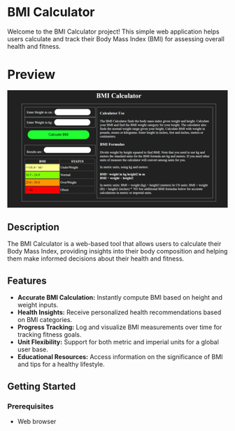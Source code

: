 # BMI Calculator

Welcome to the BMI Calculator project! This simple web application helps users calculate and track their Body Mass Index (BMI) for assessing overall health and fitness.

# Preview
![BMI calculator](bmi%20.png)


## Description

The BMI Calculator is a web-based tool that allows users to calculate their Body Mass Index, providing insights into their body composition and helping them make informed decisions about their health and fitness.

## Features

- **Accurate BMI Calculation:** Instantly compute BMI based on height and weight inputs.
- **Health Insights:** Receive personalized health recommendations based on BMI categories.
- **Progress Tracking:** Log and visualize BMI measurements over time for tracking fitness goals.
- **Unit Flexibility:** Support for both metric and imperial units for a global user base.
- **Educational Resources:** Access information on the significance of BMI and tips for a healthy lifestyle.

## Getting Started

### Prerequisites

- Web browser

